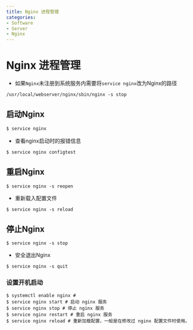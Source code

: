 ```yaml
---
title: Nginx 进程管理
categories:
- Software
- Server
- Nginx
---
```

# Nginx 进程管理

- 如果`Nginx`未注册到系统服务内需要将`service nginx`改为Nginx的路径

```shell
/usr/local/webserver/nginx/sbin/nginx -s stop
```

## 启动Nginx

```bash
$ service nginx
```

- 查看nginx启动时的报错信息

```shell
$ service nginx configtest
```

## 重启Nginx

```shell
$ service nginx -s reopen
```

- 重新载入配置文件

```shell
$ service nginx -s reload
```

## 停止Nginx

```shell
$ service nginx -s stop
```

- 安全退出Nginx

```shell
$ service nginx -s quit
```

### 设置开机启动

```shell
$ systemctl enable nginx # 
$ service nginx start # 启动 nginx 服务
$ service nginx stop # 停止 nginx 服务
$ service nginx restart # 重启 nginx 服务
$ service nginx reload # 重新加载配置，一般是在修改过 nginx 配置文件时使用。
```

